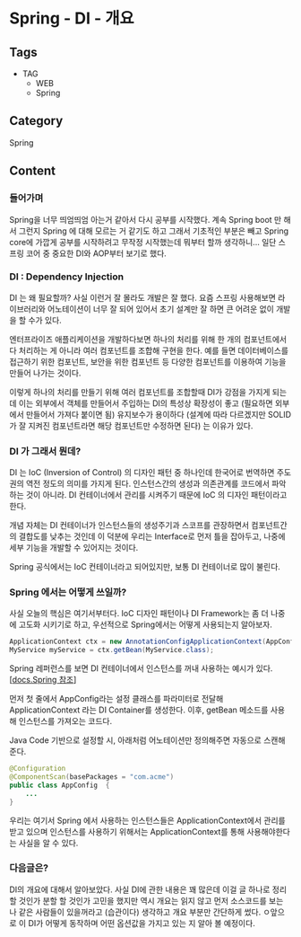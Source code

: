 # Spring - DI - 개요

## Tags

- TAG
    - WEB
    - Spring

## Category

Spring

## Content

### 들어가며

Spring을 너무 띄엄띄엄 아는거 같아서 다시 공부를 시작했다. 계속 Spring boot 만 해서 그런지 Spring 에 대해 모르는 거 같기도 하고 그래서 기초적인 부분은 빼고 Spring core에 가깝게 공부를 시작하려고 무작정 시작했는데 뭐부터 할까 생각하니...  일단 스프링 코어 중 중요한 DI와 AOP부터 보기로 했다.

### DI : Dependency Injection

DI 는 왜 필요할까? 사실 이런거 잘 몰라도 개발은 잘 했다. 요즘 스프링 사용해보면 라이브러리와 어노테이션이 너무 잘 되어 있어서 초기 설계만 잘 하면 큰 어려운 없이 개발을 할 수가 있다. 

엔터프라이즈 애플리케이션을 개발하다보면 하나의 처리를 위해 한 개의 컴포넌트에서 다 처리하는 게 아니라 여러 컴포넌트를 조합해 구현을 한다. 예를 들면 데이터베이스를 접근하기 위한 컴포넌트, 보안을 위한 컴포넌트 등 다양한 컴포넌트를 이용하여 기능을 만들어 나가는 것이다. 

이렇게 하나의 처리를 만들기 위해 여러 컴포넌트를 조합할때 DI가 강점을 가지게 되는데 이는 외부에서 객체를 만들어서 주입하는 DI의 특성상 확장성이 좋고 (필요하면 외부에서 만들어서 가져다 붙이면 됨) 유지보수가 용이하다 (설계에 따라 다르겠지만 SOLID가 잘 지켜진 컴포넌트라면 해당 컴포넌트만 수정하면 된다) 는 이유가 있다.

### DI 가 그래서 뭔데?

DI 는 IoC (Inversion of Control) 의 디자인 패턴 중 하나인데 한국어로 번역하면 주도권의 역전  정도의 의미를 가지게 된다. 인스턴스간의 생성과 의존관계를 코드에서 파악하는 것이 아니라. DI 컨테이너에서 관리를 시켜주기 때문에 IoC 의 디자인 패턴이라고 한다.

개념 자체는 DI 컨테이너가 인스턴스들의 생성주기과 스코프를 관장하면서 컴포넌트간의 결합도를 낮추는 것인데 이 덕분에 우리는 Interface로 먼저 틀을 잡아두고, 나중에 세부 기능을 개발할 수 있어지는 것이다.

Spring 공식에서는 IoC 컨테이너라고 되어있지만, 보통 DI 컨테이너로 많이 불린다.

### Spring 에서는 어떻게 쓰일까?

사실 오늘의 핵심은 여기서부터다. IoC 디자인 패턴이나 DI Framework는 좀 더 나중에 고도화 시키기로 하고, 우선적으로 Spring에서는 어떻게 사용되는지 알아보자.

```java
ApplicationContext ctx = new AnnotationConfigApplicationContext(AppConfig.class);
MyService myService = ctx.getBean(MyService.class);
```

Spring 레퍼런스를 보면 DI 컨테이너에서 인스턴스를 꺼내 사용하는 예시가 있다. [[docs.Spring 참조](https://docs.spring.io/spring-framework/docs/current/reference/html/core.html#beans-java-instantiating-container)]

먼저 첫 줄에서 AppConfig라는 설정 클래스를 파라미터로 전달해 ApplicationContext 라는 DI Container를 생성한다. 이후, getBean 메소드를 사용해 인스턴스를 가져오는 코드다.

Java Code 기반으로 설정할 시, 아래처럼 어노테이션만 정의해주면 자동으로 스캔해준다.

```java
@Configuration
@ComponentScan(basePackages = "com.acme") 
public class AppConfig  {
    ...
}
```

우리는 여기서 Spring 에서 사용하는 인스턴스들은 ApplicationContext에서 관리를 받고 있으며 인스턴스를 사용하기 위해서는 ApplicationContext를 통해 사용해야한다는 사실을 알 수 있다. 

### 다음글은?

DI의 개요에 대해서 알아보았다. 사실 DI에 관한 내용은 꽤 많은데 이걸 글 하나로 정리할 것인가 분할 할 것인가 고민을  했지만 역시 개요는 읽지 않고 먼저 소스코드를 보는 나 같은 사람들이 있을꺼라고 (습관이다) 생각하고 개요 부분만 간단하게 썼다. ㅇ앞으로 이 DI가 어떻게 동작하며 어떤 옵션값을 가지고 있는 지 알아 볼 예정이다.